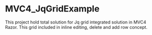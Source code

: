 # MVC4_JqGridExample

This project hold total solution for Jq grid integrated solution in MVC4 Razor. This grid included in inline editing, delete and add row concept.
